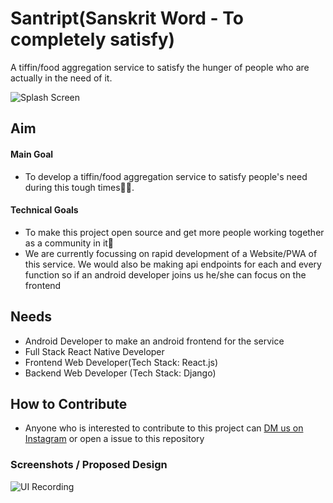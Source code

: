 # Santript(Sanskrit Word - To completely satisfy)
A tiffin/food aggregation service to satisfy the hunger of people who are actually in the need of it.

![Splash Screen](https://github.com/zeroday-in/Santript/blob/master/UI/Splash%20Screen.png)

## Aim
#### Main Goal
- To develop a tiffin/food aggregation service to satisfy people's need during this tough times🙌🏻.
#### Technical Goals
- To make this project open source and get more people working together as a community in it🙏
- We are currently focussing on rapid development of a Website/PWA of this service. We would also be making api endpoints for each and every function so if an android developer joins us he/she can focus on the frontend

## Needs
- Android Developer to make an android frontend for the service
- Full Stack React Native Developer
- Frontend Web Developer(Tech Stack: React.js)
- Backend Web Developer (Tech Stack: Django)

## How to Contribute
- Anyone who is interested to contribute to this project can [DM us on Instagram](https://instagram.com/zeroday.in/) or open a issue to this repository

### Screenshots / Proposed Design
![UI Recording](https://raw.githubusercontent.com/zeroday-in/Santript/master/UI/ui.gif)
